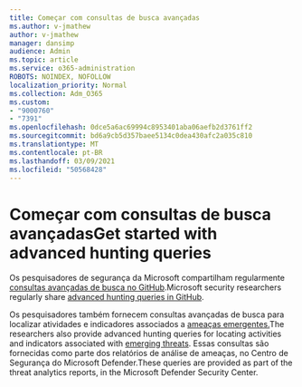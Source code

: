 ```yaml
---
title: Começar com consultas de busca avançadas
ms.author: v-jmathew
author: v-jmathew
manager: dansimp
audience: Admin
ms.topic: article
ms.service: o365-administration
ROBOTS: NOINDEX, NOFOLLOW
localization_priority: Normal
ms.collection: Adm_O365
ms.custom:
- "9000760"
- "7391"
ms.openlocfilehash: 0dce5a6ac69994c8953401aba06aefb2d3761ff2
ms.sourcegitcommit: bd6a9cb5d357baee5134c0dea430afc2a035c810
ms.translationtype: MT
ms.contentlocale: pt-BR
ms.lasthandoff: 03/09/2021
ms.locfileid: "50568428"
---
```

# <a name="get-started-with-advanced-hunting-queries"></a><span data-ttu-id="1f4d4-102">Começar com consultas de busca avançadas</span><span class="sxs-lookup"><span data-stu-id="1f4d4-102">Get started with advanced hunting queries</span></span>

<span data-ttu-id="1f4d4-103">Os pesquisadores de segurança da Microsoft compartilham regularmente [consultas avançadas de busca no GitHub](https://go.microsoft.com/fwlink/?linkid=2144624).</span><span class="sxs-lookup"><span data-stu-id="1f4d4-103">Microsoft security researchers regularly share [advanced hunting queries in GitHub](https://go.microsoft.com/fwlink/?linkid=2144624).</span></span>

<span data-ttu-id="1f4d4-104">Os pesquisadores também fornecem consultas avançadas de busca para localizar atividades e indicadores associados a [ameaças emergentes.](https://go.microsoft.com/fwlink/?linkid=2145808)</span><span class="sxs-lookup"><span data-stu-id="1f4d4-104">The researchers also provide advanced hunting queries for locating activities and indicators associated with [emerging threats](https://go.microsoft.com/fwlink/?linkid=2145808).</span></span> <span data-ttu-id="1f4d4-105">Essas consultas são fornecidas como parte dos relatórios de análise de ameaças, no Centro de Segurança do Microsoft Defender.</span><span class="sxs-lookup"><span data-stu-id="1f4d4-105">These queries are provided as part of the threat analytics reports, in the Microsoft Defender Security Center.</span></span>
